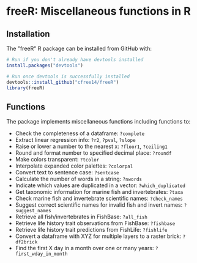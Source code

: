 freeR: Miscellaneous functions in R
======================================================================

Installation
------------

The "freeR" R package can be installed from GitHub with:

``` r
# Run if you don't already have devtools installed
install.packages("devtools")

# Run once devtools is successfully installed
devtools::install_github("cfree14/freeR")
library(freeR)
```

Functions
---------

The package implements miscellaneous functions including functions to:

- Check the completeness of a dataframe: `?complete`
- Extract linear regression info: `?r2`, `?pval`, `?slope`
- Raise or lower a number to the nearest x: `?floor1`, `?ceiling1`
- Round and format number to specified decimal place: `?roundf`
- Make colors transparent: `?tcolor`
- Interpolate expanded color palettes: `?colorpal`
- Convert text to sentence case: `?sentcase`
- Calculate the number of words in a string: `?nwords`
- Indicate which values are duplicated in a vector: `?which_duplicated`
- Get taxonomic information for marine fish and invertebrates: `?taxa`
- Check marine fish and invertebrate scientific names: `?check_names`
- Suggest correct scientific names for invalid fish and invert names: `?suggest_names`
- Retrieve all fish/invertebrates in FishBase: `?all_fish`
- Retrieve life history trait observations from FishBase: `?fishbase`
- Retrieve life history trait predictions from FishLife: `?fishlife`
- Convert a dataframe with XYZ for multiple layers to a raster brick: `?df2brick`
- Find the first X day in a month over one or many years: `?first_wday_in_month`




